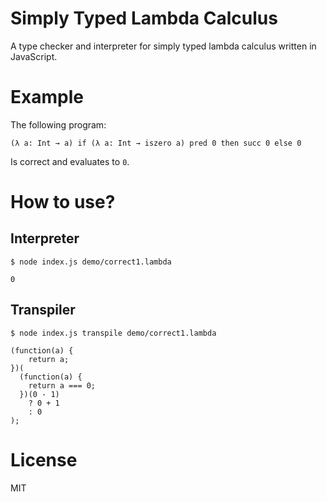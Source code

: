 # Simply Typed Lambda Calculus

A type checker and interpreter for simply typed lambda calculus written in JavaScript.

# Example

The following program:

```
(λ a: Int → a) if (λ a: Int → iszero a) pred 0 then succ 0 else 0
```

Is correct and evaluates to `0`.

# How to use?

## Interpreter

```
$ node index.js demo/correct1.lambda

0
```

## Transpiler

```
$ node index.js transpile demo/correct1.lambda

(function(a) {
    return a;
})(
  (function(a) {
    return a === 0;
  })(0 - 1)
    ? 0 + 1
    : 0
);
```

# License

MIT

